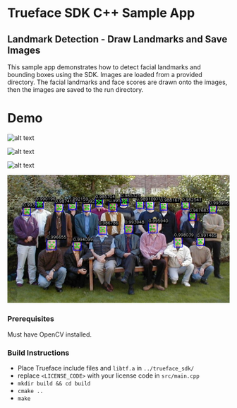 # Trueface SDK C++ Sample App
## Landmark Detection - Draw Landmarks and Save Images
This sample app demonstrates how to detect facial landmarks and bounding boxes using the SDK.
Images are loaded from a provided directory. The facial landmarks and face scores are drawn onto the images, then the images are saved to the run directory. 

# Demo
![alt text](./demo_images/family_landmarks.jpg)

![alt text](./demo_images/armstrong1_landmarks.jpg)

![alt text](./demo_images/obama1_landmarks.jpg)

![alt text](./demo_images/family2_landmarks.jpg)


### Prerequisites
Must have OpenCV installed.

### Build Instructions
* Place Trueface include files and `libtf.a` in `../trueface_sdk/`
* replace `<LICENSE_CODE>` with your license code in `src/main.cpp`
* `mkdir build && cd build`
* `cmake ..`
* `make`
